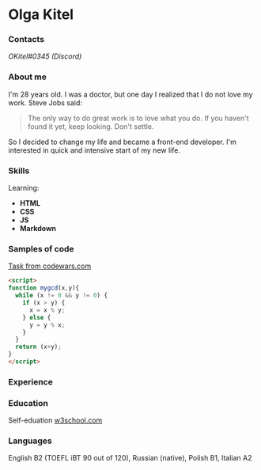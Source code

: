 # Olga Kitel

### Contacts
*OKitel#0345 (Discord)*

### About me
I'm 28 years old. I was a doctor, but one day I realized that I do not love my work. 
Steve Jobs said: 
> The only way to do great work is to love what you do. If you haven't found it yet, keep looking. Don't settle.
 
So I decided to change my life and became a front-end developer. I'm interested in quick and intensive start of my new life.  

### Skills
Learning:
* **HTML** 
* **CSS** 
* **JS** 
* **Markdown** 

### Samples of code
[Task from codewars.com](https://www.codewars.com/kata/greatest-common-divisor)
```html
<script>
function mygcd(x,y){
  while (x != 0 && y != 0) {
    if (x > y) {
      x = x % y;
    } else {
      y = y % x;
    }
  }
  return (x+y);
}
</script>
```
   
### Experience

### Education
Self-eduation [w3school.com](https://www.w3schools.com/)

### Languages
English B2 (TOEFL iBT 90 out of 120), Russian (native), Polish B1, Italian A2
